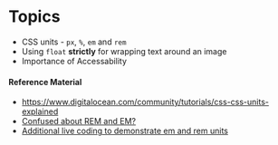 # Topics

- CSS units - `px`, `%`, `em` and `rem`
- Using `float` **strictly** for wrapping text around an image
- Importance of Accessability

#### Reference Material

- https://www.digitalocean.com/community/tutorials/css-css-units-explained
- [Confused about REM and EM?](https://j.eremy.net/confused-about-rem-and-em/)
- [Additional live coding to demonstrate em and rem units](https://codepen.io/Benjamin-DCI/pen/PLdpBW?editors=1100)
